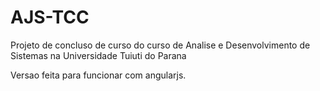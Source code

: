 AJS-TCC
=======

Projeto de concluso de curso do curso de Analise e Desenvolvimento de Sistemas na Universidade Tuiuti do Parana

Versao feita para funcionar com angularjs.
